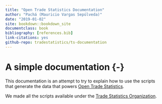 ```yaml
--- 
title: "Open Trade Statistics Documentation"
author: "Pachá (Mauricio Vargas Sepúlveda)"
date: "2019-01-02"
site: bookdown::bookdown_site
documentclass: book
bibliography: [references.bib]
link-citations: yes
github-repo: tradestatistics/ts-documentation
---
```


# A simple documentation {-}

This documentation is an attempt to try to explain how to use the scripts that generate the data that powers [Open Trade Statistics](https://aaa/). 

We made all the scripts available under the [Trade Statistics Organization](https://github.com/tradestatistics).
